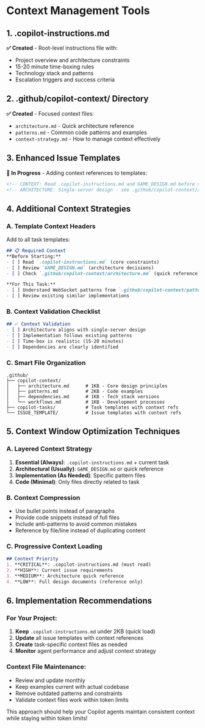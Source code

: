 # Context Management Tools

## 1. .copilot-instructions.md
**✅ Created** - Root-level instructions file with:
- Project overview and architecture constraints
- 15-20 minute time-boxing rules
- Technology stack and patterns
- Escalation triggers and success criteria

## 2. .github/copilot-context/ Directory
**✅ Created** - Focused context files:
- `architecture.md` - Quick architecture reference
- `patterns.md` - Common code patterns and examples
- `context-strategy.md` - How to manage context effectively

## 3. Enhanced Issue Templates
**🔄 In Progress** - Adding context references to templates:
```html
<!-- CONTEXT: Read .copilot-instructions.md and GAME_DESIGN.md before starting -->
<!-- ARCHITECTURE: Single-server design - see .github/copilot-context/architecture.md -->
```

## 4. Additional Context Strategies

### A. Template Context Headers
Add to all task templates:
```markdown
## 📋 Required Context
**Before Starting:**
- [ ] Read `.copilot-instructions.md` (core constraints)
- [ ] Review `GAME_DESIGN.md` (architecture decisions)
- [ ] Check `.github/copilot-context/architecture.md` (quick reference)

**For This Task:**
- [ ] Understand WebSocket patterns from `.github/copilot-context/patterns.md`
- [ ] Review existing similar implementations
```

### B. Context Validation Checklist
```markdown
## ✅ Context Validation
- [ ] Architecture aligns with single-server design
- [ ] Implementation follows existing patterns
- [ ] Time-box is realistic (15-20 minutes)
- [ ] Dependencies are clearly identified
```

### C. Smart File Organization
```
.github/
├── copilot-context/
│   ├── architecture.md      # 1KB - Core design principles
│   ├── patterns.md          # 2KB - Code examples
│   ├── dependencies.md      # 1KB - Tech stack versions
│   └── workflows.md         # 1KB - Development processes
├── copilot-tasks/           # Task templates with context refs
└── ISSUE_TEMPLATE/          # Issue templates with context refs
```

## 5. Context Window Optimization Techniques

### A. Layered Context Strategy
1. **Essential (Always)**: `.copilot-instructions.md` + current task
2. **Architectural (Usually)**: `GAME_DESIGN.md` or quick reference
3. **Implementation (As Needed)**: Specific pattern files
4. **Code (Minimal)**: Only files directly related to task

### B. Context Compression
- Use bullet points instead of paragraphs
- Provide code snippets instead of full files
- Include anti-patterns to avoid common mistakes
- Reference by file/line instead of duplicating content

### C. Progressive Context Loading
```markdown
## Context Priority
1. **CRITICAL**: .copilot-instructions.md (must read)
2. **HIGH**: Current issue requirements
3. **MEDIUM**: Architecture quick reference
4. **LOW**: Full design documents (reference only)
```

## 6. Implementation Recommendations

### For Your Project:
1. **Keep** `.copilot-instructions.md` under 2KB (quick load)
2. **Update** all issue templates with context references
3. **Create** task-specific context files as needed
4. **Monitor** agent performance and adjust context strategy

### Context File Maintenance:
- Review and update monthly
- Keep examples current with actual codebase
- Remove outdated patterns and constraints
- Validate context files work within token limits

This approach should help your Copilot agents maintain consistent context while staying within token limits!
